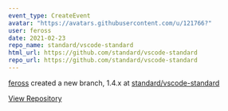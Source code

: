```yaml
---
event_type: CreateEvent
avatar: "https://avatars.githubusercontent.com/u/121766?"
user: feross
date: 2021-02-23
repo_name: standard/vscode-standard
html_url: https://github.com/standard/vscode-standard
repo_url: https://github.com/standard/vscode-standard
---
```


<a href='https://github.com/feross' target='_blank'>feross</a> created a new branch, 1.4.x at <a href='https://github.com/standard/vscode-standard' target='_blank'>standard/vscode-standard</a>

<a href='https://github.com/standard/vscode-standard' target='_blank'>View Repository</a>